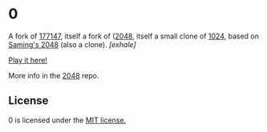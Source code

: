 # 0
A fork of [177147](https://github.com/inky/177147), itself a fork of ([2048](https://github.com/gabrielecirulli/2048), itself a small clone of [1024](https://play.google.com/store/apps/details?id=com.veewo.a1024), based on [Saming's 2048](http://saming.fr/p/2048/) (also a clone).
<i>[exhale]</i>

[Play it here!](http://stuartgeiger.com/0/0/)

More info in the [2048](https://github.com/gabrielecirulli/2048) repo.

## License
0 is licensed under the [MIT license.](https://github.com/inky/177147/blob/master/LICENSE.txt)
